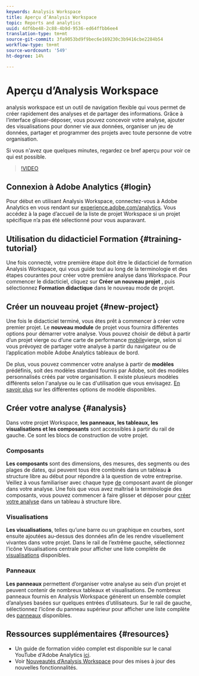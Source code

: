 ```yaml
---
keywords: Analysis Workspace
title: Aperçu d’Analysis Workspace
topic: Reports and analytics
uuid: 4df6be48-2c88-4b9d-9536-ed64ffbb6ee4
translation-type: tm+mt
source-git-commit: 3fa9053bd9f9bec6e169230c3b9416cbe2284b54
workflow-type: tm+mt
source-wordcount: '549'
ht-degree: 14%

---
```



# Aperçu d’Analysis Workspace

analysis workspace est un outil de navigation flexible qui vous permet de créer rapidement des analyses et de partager des informations. Grâce à l’interface glisser-déposer, vous pouvez concevoir votre analyse, ajouter des visualisations pour donner vie aux données, organiser un jeu de données, partager et programmer des projets avec toute personne de votre organisation.

Si vous n&#39;avez que quelques minutes, regardez ce bref aperçu pour voir ce qui est possible.

>[!VIDEO](https://video.tv.adobe.com/v/26266?quality=12)

## Connexion à Adobe Analytics {#login}

Pour début en utilisant Analysis Workspace, connectez-vous à Adobe Analytics en vous rendant sur [experience.adobe.com/analytics](http://experience.adobe.com/analytics). Vous accédez à la page d’accueil de la liste de projet Workspace si un projet spécifique n’a pas été sélectionné pour vous auparavant.

## Utilisation du didacticiel Formation {#training-tutorial}

Une fois connecté, votre première étape doit être le didacticiel de formation Analysis Workspace, qui vous guide tout au long de la terminologie et des étapes courantes pour créer votre première analyse dans Workspace. Pour commencer le didacticiel, cliquez sur **Créer un nouveau projet** , puis sélectionnez **Formation didactique** dans le nouveau mode de projet.

## Créer un nouveau projet {#new-project}

Une fois le didacticiel terminé, vous êtes prêt à commencer à créer votre premier projet. Le **nouveau module** de projet vous fournira différentes options pour démarrer votre analyse. Vous pouvez choisir de début à partir d’un projet vierge ou d’une carte de performance [mobile](https://docs.adobe.com/content/help/fr-FR/analytics/analyze/mobapp/curator.html)vierge, selon si vous prévoyez de partager votre analyse à partir du navigateur ou de l’application mobile Adobe Analytics tableaux de bord.

De plus, vous pouvez commencer votre analyse à partir de **modèles** prédéfinis, soit des modèles standard fournis par Adobe, soit des modèles personnalisés créés par votre organisation. Il existe plusieurs modèles différents selon l&#39;analyse ou le cas d&#39;utilisation que vous envisagez. [En savoir plus](https://docs.adobe.com/content/help/fr-FR/analytics/analyze/analysis-workspace/build-workspace-project/starter-projects.html) sur les différentes options de modèle disponibles.

## Créer votre analyse {#analysis}

Dans votre projet Workspace, **les panneaux, les tableaux, les visualisations et les composants** sont accessibles à partir du rail de gauche. Ce sont les blocs de construction de votre projet.

### Composants

**Les composants** sont des dimensions, des mesures, des segments ou des plages de dates, qui peuvent tous être combinés dans un tableau **à** structure libre au début pour répondre à la question de votre entreprise. Veillez à vous familiariser avec chaque type [de](https://docs.adobe.com/content/help/fr-FR/analytics/analyze/analysis-workspace/components/analysis-workspace-components.html) composant avant de plonger dans votre analyse. Une fois que vous avez maîtrisé la terminologie des composants, vous pouvez commencer à faire glisser et déposer pour [créer votre analyse](https://docs.adobe.com/content/help/en/analytics/analyze/analysis-workspace/build-workspace-project/t-freeform-project.html) dans un tableau à structure libre.

### Visualisations

**Les visualisations**, telles qu’une barre ou un graphique en courbes, sont ensuite ajoutées au-dessus des données afin de les rendre visuellement vivantes dans votre projet. Dans le rail de l’extrême gauche, sélectionnez l’icône Visualisations centrale pour afficher une liste complète de [visualisations](https://docs.adobe.com/content/help/fr-FR/analytics/analyze/analysis-workspace/visualizations/freeform-analysis-visualizations.html) disponibles.

### Panneaux

**Les panneaux** permettent d’organiser votre analyse au sein d’un projet et peuvent contenir de nombreux tableaux et visualisations. De nombreux panneaux fournis en Analysis Workspace génèrent un ensemble complet d’analyses basées sur quelques entrées d’utilisateurs. Sur le rail de gauche, sélectionnez l’icône du panneau supérieur pour afficher une liste complète des [panneaux](https://docs.adobe.com/content/help/en/analytics/analyze/analysis-workspace/panels/panels.html) disponibles.

## Ressources supplémentaires {#resources}

* Un guide de formation vidéo complet est disponible sur le canal YouTube d&#39;Adobe Analytics [ici](https://www.youtube.com/channel/UC8I6bqCk7gO6YdoMz6W5fvw/playlists?view=50&amp;sort=dd&amp;shelf_id=7).
* Voir [Nouveautés d’Analysis Workspace](/help/analyze/analysis-workspace/new-features-in-analysis-workspace.md) pour des mises à jour des nouvelles fonctionnalités.
